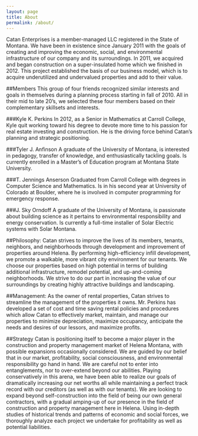 ```yaml
---
layout: page
title: About
permalink: /about/
---
```


Catan Enterprises is a member-managed LLC registered in the State of Montana.  We have been in existence since January 2011 with the goals of creating and improving the economic, social, and environmental infrastructure of our company and its surroundings.  In 2011, we acquired and began construction on a super-insulated home which we finished in 2012.  This project established the basis of our business model, which is to acquire underutilized and undervalued properties and add to their value.


##Members
This group of four friends recognized similar interests and goals in themselves during a planning process starting in fall of 2010.  All in their mid to late 20’s, we selected these four members based on their complementary skillsets and interests.

###Kyle K. Perkins
In 2012, as a Senior in Mathematics at Carroll College, Kyle quit working toward his degree to devote more time to his passion for real estate investing and construction.  He is the driving force behind Catan’s planning and strategic positioning.

###Tyler J. Anfinson
A graduate of the University of Montana, is interested in pedagogy, transfer of knowledge, and enthusiastically tackling goals.  Is currently enrolled in a Master’s of Education program at Montana State University.

###T. Jennings Anserson
Graduated from Carroll College with degrees in Computer Science and Mathematics.  Is in his second year at University of Colorado at Boulder, where he is involved in computer programming for emergency response.

###J. Sky Orndoff
A graduate of the University of Montana, is passionate about building science as it pertains to environmental responsibility and energy conservation.  Is currently a full-time installer of Solar Electric systems with Solar Montana.

##Philosophy:
Catan strives to improve the lives of its members, tenants, neighbors, and neighborhoods through development and improvement of properties around Helena.  By performing high-efficiency infill development, we promote a walkable, more vibrant city environment for our tenants.  We choose our properties based on high potential in terms of building additional infrastructure, remodel potential, and up-and-coming neighborhoods.  We strive to do our part in increasing the value of our surroundings by creating highly attractive buildings and landscaping.

##Management:
As the owner of rental properties, Catan strives to streamline the management of the properties it owns.  Mr. Perkins has developed a set of cost and time saving rental policies and procedures which allow Catan to effectively market, maintain, and manage our properties to minimize depreciation, maximize occupancy, anticipate the needs and desires of our lessors, and maximize profits.


##Strategy
Catan is positioning itself to become a major player in the construction and property management market of Helena Montana, with possible expansions occasionally considered.  We are guided by our belief that in our market, profitability, social consciousness, and environmental responsibility go hand in hand.  We are careful not to enter into entanglements, nor to over-extend beyond our abilities.  Playing conservatively in this arena, we have been able to realize our goals of dramatically increasing our net worths all while maintaining a perfect track record with our creditors (as well as with our tenants).  We are looking to expand beyond self-construction into the field of being our own general contractors, with a gradual amping-up of our presence in the field of construction and property management here in Helena.  Using in-depth studies of historical trends and patterns of economic and social forces, we thoroughly analyze each project we undertake for profitability as well as potential liabilities.


